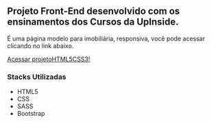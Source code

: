<h2>Projeto Front-End desenvolvido com os ensinamentos dos Cursos da UpInside.</h2>
<p>É uma página modelo para imobiliária, responsiva, você pode acessar clicando no link abaixo. </p>
<a href="https://realestateagency.dyegoalmeida.com.br/">Acessar projetoHTML5CSS3!</a>
<h3>Stacks Utilizadas</h3>
<ul>
  <li>HTML5</li>
  <li>CSS</li>
  <li>SASS</li>
  <li>Bootstrap</li>
</ul>
